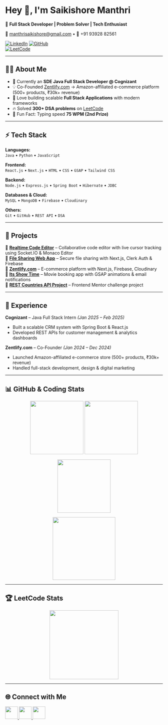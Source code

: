 # Hey 👋, I'm Saikishore Manthri  

🚀 **Full Stack Developer | Problem Solver | Tech Enthusiast**  

📧 manthrisaikishore@gmail.com • 📱 +91 93928 82561  

[![LinkedIn](https://img.shields.io/badge/LinkedIn-0077B5.svg?&style=for-the-badge&logo=linkedin&logoColor=white)](https://www.linkedin.com/in/saikishore-manthri/) 
[![GitHub](https://img.shields.io/badge/GitHub-181717.svg?&style=for-the-badge&logo=github&logoColor=white)](https://github.com/saikishoreMSK)  
[![LeetCode](https://img.shields.io/badge/LeetCode-FFA116.svg?&style=for-the-badge&logo=leetcode&logoColor=black)](https://leetcode.com/u/saikishoremsk/)  

---

## 🧑‍💻 About Me  
- 🌱 Currently an **SDE Java Full Stack Developer @ Cognizant**
- 💡 Co-Founded [Zentlify.com](https://zentlify.com/) → Amazon-affiliated e-commerce platform (500+ products, ₹30k+ revenue)  
- 🎯 Love building scalable **Full Stack Applications** with modern frameworks  
- 🔥 Solved **300+ DSA problems** on [LeetCode](https://leetcode.com/u/saikishoremsk/)  
- 🎹 Fun Fact: Typing speed **75 WPM (2nd Prize)**  

---

## ⚡ Tech Stack  

**Languages:**  
`Java` • `Python` • `JavaScript`  

**Frontend:**  
`React.js` • `Next.js` • `HTML` • `CSS` • `GSAP` • `Tailwind CSS`  

**Backend:**  
`Node.js` • `Express.js` • `Spring Boot` • `Hibernate` • `JDBC`  

**Databases & Cloud:**  
`MySQL` • `MongoDB` • `Firebase` • `Cloudinary`  

**Others:**  
`Git` • `GitHub` • `REST API` • `DSA`  

---

## 🚀 Projects  

🔹 **[Realtime Code Editor](https://github.com/saikishoreMSK/realtime-code-editor)** – Collaborative code editor with live cursor tracking using Socket.IO & Monaco Editor  
🔹 **[File Sharing Web App](https://github.com/saikishoreMSK/file-sharing-app)** – Secure file sharing with Next.js, Clerk Auth & Firebase  
🔹 **[Zentlify.com](https://zentlify.com/)** – E-commerce platform with Next.js, Firebase, Cloudinary  
🔹 **[Its Show Time](https://github.com/saikishoreMSK/itsshowtime)** – Movie booking app with GSAP animations & email notifications  
🔹 **[REST Countries API Project](https://github.com/saikishoreMSK/RestCountries)** – Frontend Mentor challenge project  

---

## 💼 Experience  

**Cognizant** – Java Full Stack Intern *(Jan 2025 – Feb 2025)*  
- Built a scalable CRM system with Spring Boot & React.js  
- Developed REST APIs for customer management & analytics dashboards  

**Zentlify.com** – Co-Founder *(Jan 2024 – Dec 2024)*  
- Launched Amazon-affiliated e-commerce store (500+ products, ₹30k+ revenue)  
- Handled full-stack development, design & digital marketing  

---

## 📊 GitHub & Coding Stats  

<p align="center">
  <img src="https://github-readme-stats.vercel.app/api?username=saikishoreMSK&show_icons=true&theme=radical" height="170"/>
  <img src="https://github-readme-stats.vercel.app/api/top-langs/?username=saikishoreMSK&layout=compact&theme=radical" height="170"/>
</p>

<p align="center">
  <img src="https://github-readme-streak-stats.herokuapp.com?user=saikishoreMSK&theme=radical&hide_border=false" height="170"/>
</p>

<p align="center">
  <img src="https://github-profile-summary-cards.vercel.app/api/cards/profile-details?username=saikishoreMSK&theme=radical" height="200"/>
</p>

---

## 🏆 LeetCode Stats  

<p align="center">
  <img src="https://leetcard.jacoblin.cool/saikishoremsk?theme=dark&font=Montserrat&ext=heatmap" height="220"/>
</p>

---

## 🌐 Connect with Me  
<p align="left">
  <a href="https://www.linkedin.com/in/saikishore-manthri/">
    <img src="https://skillicons.dev/icons?i=linkedin" height="40"/>
  </a>
  <a href="mailto:manthrisaikishore@gmail.com">
    <img src="https://skillicons.dev/icons?i=gmail" height="40"/>
  </a>
  <a href="https://github.com/saikishoreMSK">
    <img src="https://skillicons.dev/icons?i=github" height="40"/>
  </a>
</p>
